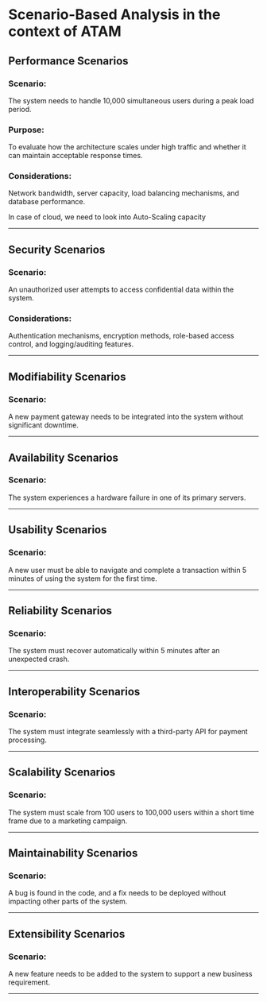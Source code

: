 # Scenario-Based Analysis in the context of ATAM

## Performance Scenarios

### Scenario: 

The system needs to handle 10,000 simultaneous users during a peak load period.

### Purpose: 

To evaluate how the architecture scales under high traffic and whether it can maintain acceptable response times.

### Considerations: 

Network bandwidth, server capacity, load balancing mechanisms, and database performance.

In case of cloud, we need to look into Auto-Scaling capacity

---

## Security Scenarios

### Scenario: 

An unauthorized user attempts to access confidential data within the system.

### Considerations: 

Authentication mechanisms, encryption methods, role-based access control, and logging/auditing features.

---

## Modifiability Scenarios

### Scenario: 

A new payment gateway needs to be integrated into the system without significant downtime.

---
## Availability Scenarios

### Scenario: 

The system experiences a hardware failure in one of its primary servers.

---

## Usability Scenarios

### Scenario: 

A new user must be able to navigate and complete a transaction within 5 minutes of using the system for the first time.

---

## Reliability Scenarios

### Scenario: 

The system must recover automatically within 5 minutes after an unexpected crash.

---

## Interoperability Scenarios

### Scenario: 

The system must integrate seamlessly with a third-party API for payment processing.

---

## Scalability Scenarios

### Scenario: 

The system must scale from 100 users to 100,000 users within a short time frame due to a marketing campaign.

---

## Maintainability Scenarios

### Scenario: 

A bug is found in the code, and a fix needs to be deployed without impacting other parts of the system.

---

## Extensibility Scenarios

### Scenario: 

A new feature needs to be added to the system to support a new business requirement.

---
